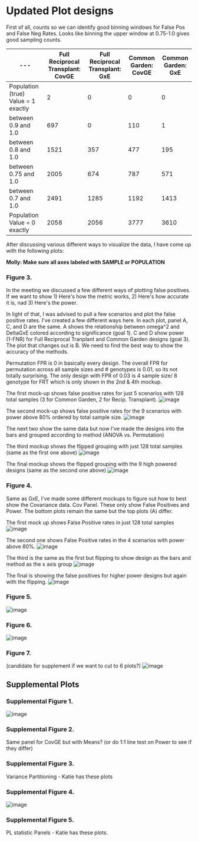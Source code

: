 # Updated Plot designs

First of all, counts so we can identify good binning windows for False Pos and False Neg Rates. Looks like binning the upper window at 0.75-1.0 gives good sampling counts. 

| --- | Full Reciprocal Transplant: CovGE | Full Reciprocal Transplant: GxE | Common Garden: CovGE | Common Garden: GxE |
|---|---|---|---|---|
| Population (true) Value = 1 exactly | 2 | 0 | 0 | 0 | 
| between 0.9 and 1.0| 697| 0|110|1|
| between 0.8 and 1.0|1521| 357| 477| 195 | 
| between 0.75 and 1.0 |2005 | 674| 787| 571| 
| between 0.7 and 1.0|2491 |1285| 1192| 1413| 
| Population Value = 0 exactly |2058 |2056 | 3777|3610 | 


After discussing various different ways to visualize the data, I have come up with the following plots: 

**Molly: Make sure all axes labeled with SAMPLE or POPULATION**

### Figure 3. 
In the meeting we discussed a few different ways of plotting false positives. If we want to show 1) Here's how the metric works, 2) Here's how accurate it is, nad 3) Here's the power. 

In light of that, I was advised to pull a few scenarios and plot the false positive rates.  I've created a few different ways here. In each plot, panel A, C, and D are the same. A shows the relationship between omega^2 and DeltaGxE colored according to significance (goal 1). C and D show power (1-FNR) for Full Reciprocal Tranplant and Common Garden designs (goal 3). The plot that changes out is B. We need to find the best way to show the accuracy of the methods.

Permutation FPR is 0 in basically every design. The overall FPR for permutation across all sample sizes and # genotypes is 0.01, so its not totally surprising. The only design with FPR of 0.03 is 4 sample size/ 8 genotype for FRT which is only shown in the 2nd & 4th mockup.  

The first mock-up shows false positive rates for just  5 scenarios with 128 total samples (3 for Common Garden, 2 for Recip. Transplant). 
![image](https://github.com/RCN-ECS/CnGV/blob/master/results/Sim_12.15.20/1.6.GxEPanels1.png)

The second mock-up shows false positive rates for the 9 scenarios with power above 80% ordered by total sample size.
![image](https://github.com/RCN-ECS/CnGV/blob/master/results/Sim_12.15.20/1.6.GxEPanels2.png)

The next two show the same data but now I've made the designs into the bars and grouped according to method (ANOVA vs. Permutation)

The third mockup shows the flipped grouping with just 128 total samples (same as the first one above)
![image](https://github.com/RCN-ECS/CnGV/blob/master/results/Sim_12.15.20/1.6.GxEPanels3.png)

The final mockup shows the flipped grouping with the 9 high powered designs (same as the second one above)
![image](https://github.com/RCN-ECS/CnGV/blob/master/results/Sim_12.15.20/1.6.GxEPanels4.png)

### Figure 4.
Same as GxE, I've made some different mockups to figure out how to best show the Covariance data. Cov Panel. These only show False Positives and Power. The bottom plots remain the same but the top plots (A) differ. 

The first mock up shows False Positive rates in just 128 total samples
![image](https://github.com/RCN-ECS/CnGV/blob/master/results/Sim_12.15.20/1.6.CovariancePanels1.png)

The second one shows False Positive rates in the 4 scenarios with power above 80%. 
![image](https://github.com/RCN-ECS/CnGV/blob/master/results/Sim_12.15.20/1.6.CovariancePanels2.png)

The third is the same as the first but flipping to show design as the bars and method as the x axis group 
![image](https://github.com/RCN-ECS/CnGV/blob/master/results/Sim_12.15.20/1.6.CovariancePanels3.png)

The final is showing the false positives for higher power designs but again with the flipping.
![image](https://github.com/RCN-ECS/CnGV/blob/master/results/Sim_12.15.20/1.6.CovariancePanels4.png)

### Figure 5.
![image](https://github.com/RCN-ECS/CnGV/blob/master/results/Sim_12.15.20/1.4.21.PhenotypePlotPanel.png)

### Figure 6. 
![image](https://github.com/RCN-ECS/CnGV/blob/master/results/Sim_12.15.20/12.21.RealData.panel.png)

### Figure 7. 
 (candidate for supplement if we want to cut to 6 plots?) 
![image](https://github.com/RCN-ECS/CnGV/blob/master/results/Sim_12.15.20/1.6.TradeoffWithCovGxE.png)

## Supplemental Plots

### Supplemental Figure 1. 
![image](https://github.com/RCN-ECS/CnGV/blob/master/results/Sim_12.15.20/1.6.ParameterCoverage.png)

### Supplemental Figure 2. 
Same panel for CovGE but with Means? (or do 1:1 line test on Power to see if they differ) 

### Supplemental Figure 3. 
Variance Partitioning - Katie has these plots

### Supplemental Figure 4. 
![image](https://github.com/RCN-ECS/CnGV/blob/master/results/Sim_12.15.20/1.6.MeansVsRawPanel.png) 

### Supplemental Figure 5. 
PL statistic Panels - Katie has these plots.


